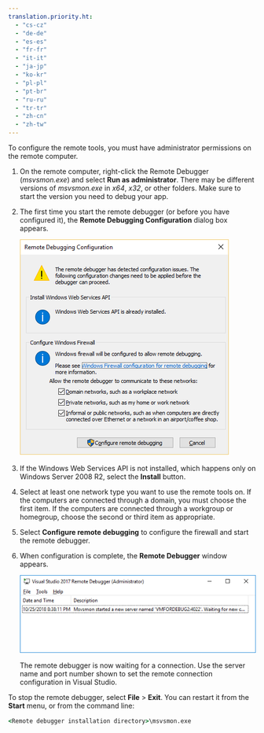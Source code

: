 ```yaml
---
translation.priority.ht: 
  - "cs-cz"
  - "de-de"
  - "es-es"
  - "fr-fr"
  - "it-it"
  - "ja-jp"
  - "ko-kr"
  - "pl-pl"
  - "pt-br"
  - "ru-ru"
  - "tr-tr"
  - "zh-cn"
  - "zh-tw"
---
```

To configure the remote tools, you must have administrator permissions on the remote computer.  
  
1. On the remote computer, right-click the Remote Debugger (*msvsmon.exe*) and select **Run as administrator**. 
   There may be different versions of *msvsmon.exe* in *x64*, *x32*, or other folders. Make sure to start the version you need to debug your app. 
   
1. The first time you start the remote debugger (or before you have configured it), the **Remote Debugging Configuration** dialog box appears.  
  
    ![Remote Debugger configuration](../media/remotedebuggerconfwizardpage.png "Remote Debugger configuration")  
  
1. If the Windows Web Services API is not installed, which happens only on Windows Server 2008 R2, select the **Install** button.  
  
1. Select at least one network type you want to use the remote tools on. If the computers are connected through a domain, you must choose the first item. If the computers are connected through a workgroup or homegroup, choose the second or third item as appropriate.  
  
1. Select **Configure remote debugging** to configure the firewall and start the remote debugger.  
  
1. When configuration is complete, the **Remote Debugger** window appears.
  
    ![Remote Debugger window](../media/remotedebuggerwindow.png "Remote Debugger window")
  
    The remote debugger is now waiting for a connection. Use the server name and port number shown to set the remote connection configuration in Visual Studio.  
  
To stop the remote debugger, select **File** > **Exit**. You can restart it from the **Start** menu, or from the command line:  
  
```cmd
<Remote debugger installation directory>\msvsmon.exe
```
